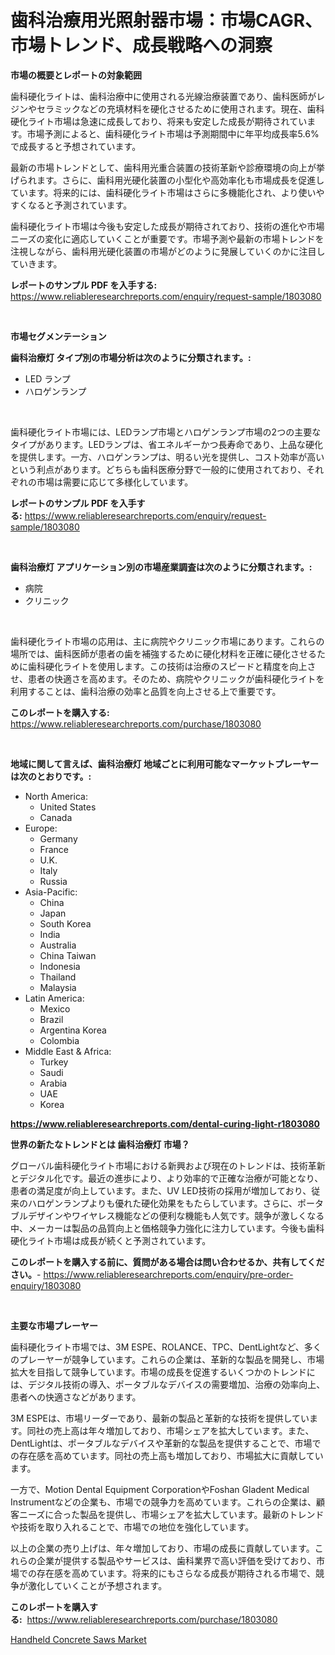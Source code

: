 <p><h1>歯科治療用光照射器市場：市場CAGR、市場トレンド、成長戦略への洞察</h1></p><p><strong>市場の概要とレポートの対象範囲</strong></p>
<p><p>歯科硬化ライトは、歯科治療中に使用される光線治療装置であり、歯科医師がレジンやセラミックなどの充填材料を硬化させるために使用されます。現在、歯科硬化ライト市場は急速に成長しており、将来も安定した成長が期待されています。市場予測によると、歯科硬化ライト市場は予測期間中に年平均成長率5.6%で成長すると予想されています。</p><p>最新の市場トレンドとして、歯科用光重合装置の技術革新や診療環境の向上が挙げられます。さらに、歯科用光硬化装置の小型化や高効率化も市場成長を促進しています。将来的には、歯科硬化ライト市場はさらに多機能化され、より使いやすくなると予測されています。</p><p>歯科硬化ライト市場は今後も安定した成長が期待されており、技術の進化や市場ニーズの変化に適応していくことが重要です。市場予測や最新の市場トレンドを注視しながら、歯科用光硬化装置の市場がどのように発展していくのかに注目していきます。</p></p>
<p><strong>レポートのサンプル PDF を入手する:</strong> <a href="https://www.reliableresearchreports.com/enquiry/request-sample/1803080">https://www.reliableresearchreports.com/enquiry/request-sample/1803080</a></p>
<p>&nbsp;</p>
<p><strong>市場セグメンテーション</strong></p>
<p><strong>歯科治療灯 タイプ別の市場分析は次のように分類されます。:</strong></p>
<p><ul><li>LED ランプ</li><li>ハロゲンランプ</li></ul></p>
<p>&nbsp;</p>
<p><p>歯科硬化ライト市場には、LEDランプ市場とハロゲンランプ市場の2つの主要なタイプがあります。LEDランプは、省エネルギーかつ長寿命であり、上品な硬化を提供します。一方、ハロゲンランプは、明るい光を提供し、コスト効率が高いという利点があります。どちらも歯科医療分野で一般的に使用されており、それぞれの市場は需要に応じて多様化しています。</p></p>
<p><strong>レポートのサンプル PDF を入手する:</strong>&nbsp;<a href="https://www.reliableresearchreports.com/enquiry/request-sample/1803080">https://www.reliableresearchreports.com/enquiry/request-sample/1803080</a></p>
<p>&nbsp;</p>
<p><strong> 歯科治療灯 アプリケーション別の市場産業調査は次のように分類されます。:</strong></p>
<p><ul><li>病院</li><li>クリニック</li></ul></p>
<p>&nbsp;</p>
<p><p>歯科硬化ライト市場の応用は、主に病院やクリニック市場にあります。これらの場所では、歯科医師が患者の歯を補強するために硬化材料を正確に硬化させるために歯科硬化ライトを使用します。この技術は治療のスピードと精度を向上させ、患者の快適さを高めます。そのため、病院やクリニックが歯科硬化ライトを利用することは、歯科治療の効率と品質を向上させる上で重要です。</p></p>
<p><strong>このレポートを購入する:</strong>&nbsp; <a href="https://www.reliableresearchreports.com/purchase/1803080">https://www.reliableresearchreports.com/purchase/1803080</a></p>
<p>&nbsp;</p>
<p><strong>地域に関して言えば、歯科治療灯 地域ごとに利用可能なマーケットプレーヤーは次のとおりです。:</strong></p>
<p><ul>
    <li>
        North America:
        <ul>
            <li>United States</li>
            <li>Canada</li>
        </ul>
    </li>
    <li>
        Europe:
        <ul>
            <li>Germany</li>
            <li>France</li>
            <li>U.K.</li>
            <li>Italy</li>
            <li>Russia</li>
        </ul>
    </li>
    <li>
        Asia-Pacific:
        <ul>
            <li>China</li>
            <li>Japan</li>
            <li>South Korea</li>
            <li>India</li>
            <li>Australia</li>
            <li>China Taiwan</li>
            <li>Indonesia</li>
            <li>Thailand</li>
            <li>Malaysia</li>
        </ul>
    </li>
    <li>
        Latin America:
        <ul>
            <li>Mexico</li>
            <li>Brazil</li>
            <li>Argentina Korea</li>
            <li>Colombia</li>
        </ul>
    </li>
    <li>
        Middle East & Africa:
        <ul>
            <li>Turkey</li>
            <li>Saudi</li>
            <li>Arabia</li>
            <li>UAE</li>
            <li>Korea</li>
        </ul>
    </li>
    </ul></p>
<p><strong><a href="https://www.reliableresearchreports.com/dental-curing-light-r1803080">https://www.reliableresearchreports.com/dental-curing-light-r1803080</a></strong>&nbsp;</p>
<p><strong>世界の新たなトレンドとは 歯科治療灯 市場？</strong></p>
<p><p>グローバル歯科硬化ライト市場における新興および現在のトレンドは、技術革新とデジタル化です。最近の進歩により、より効率的で正確な治療が可能となり、患者の満足度が向上しています。また、UV LED技術の採用が増加しており、従来のハロゲンランプよりも優れた硬化効果をもたらしています。さらに、ポータブルデザインやワイヤレス機能などの便利な機能も人気です。競争が激しくなる中、メーカーは製品の品質向上と価格競争力強化に注力しています。今後も歯科硬化ライト市場は成長が続くと予測されています。</p></p>
<p><strong>このレポートを購入する前に、質問がある場合は問い合わせるか、共有してください。</strong>- <a href="https://www.reliableresearchreports.com/enquiry/pre-order-enquiry/1803080">https://www.reliableresearchreports.com/enquiry/pre-order-enquiry/1803080</a></p>
<p>&nbsp;</p>
<p><strong>主要な市場プレーヤー</strong></p>
<p><p>歯科硬化ライト市場では、3M ESPE、ROLANCE、TPC、DentLightなど、多くのプレーヤーが競争しています。これらの企業は、革新的な製品を開発し、市場拡大を目指して競争しています。市場の成長を促進するいくつかのトレンドには、デジタル技術の導入、ポータブルなデバイスの需要増加、治療の効率向上、患者への快適さなどがあります。</p><p>3M ESPEは、市場リーダーであり、最新の製品と革新的な技術を提供しています。同社の売上高は年々増加しており、市場シェアを拡大しています。また、DentLightは、ポータブルなデバイスや革新的な製品を提供することで、市場での存在感を高めています。同社の売上高も増加しており、市場拡大に貢献しています。</p><p>一方で、Motion Dental Equipment CorporationやFoshan Gladent Medical Instrumentなどの企業も、市場での競争力を高めています。これらの企業は、顧客ニーズに合った製品を提供し、市場シェアを拡大しています。最新のトレンドや技術を取り入れることで、市場での地位を強化しています。</p><p>以上の企業の売り上げは、年々増加しており、市場の成長に貢献しています。これらの企業が提供する製品やサービスは、歯科業界で高い評価を受けており、市場での存在感を高めています。将来的にもさらなる成長が期待される市場で、競争が激化していくことが予想されます。</p></p>
<p><strong>このレポートを購入する:</strong>&nbsp;&nbsp;<a href="https://www.reliableresearchreports.com/purchase/1803080">https://www.reliableresearchreports.com/purchase/1803080</a></p>
<p><p><a href="https://view.publitas.com/reportprime-1/handheld-concrete-saws-market-size-market-outlook-and-market-forecast-2024-to-2031/">Handheld Concrete Saws Market</a></p></p>